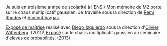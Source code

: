 Je suis en troisième année de scolarité à l'ENS.\\
Mon mémoire de M2 porte sur le chaos multiplicatif gaussien. Je travaille sous la direction de [Rémi Rhodes](https://www.ceremade.dauphine.fr/~rhodes/) et [Vincent Vargas](https://www.ceremade.dauphine.fr/~vargas/).

[Exposé de maîtrise](http://www.eleves.ens.fr/home/yhuang/docs/travaux/expos.pdf) réalisé avec [Diego Izquierdo](http://www.eleves.ens.fr/home/izquierd/) sous la direction d'[Olivier Wittenberg](http://www.math.ens.fr/~wittenberg/). (2011)\\
[Exposé](http://www.ens.fr/spip.php?article1719) sur le chaos multiplicatif gaussien au séminaire d'élèves de probabilités. (2013)
